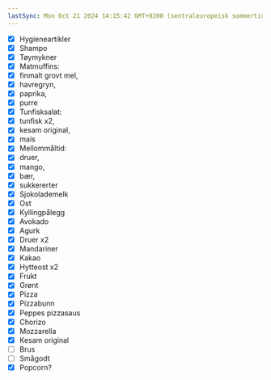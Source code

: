 ```yaml
---
lastSync: Mon Oct 21 2024 14:15:42 GMT+0200 (sentraleuropeisk sommertid)
---
```

- [x] Hygieneartikler
- [x] Shampo
- [x] Tøymykner
- [x] Matmuffins: 
- [x] finmalt grovt mel, 
- [x] havregryn, 
- [x] paprika, 
- [x] purre
- [x] Tunfisksalat:
- [x] tunfisk x2, 
- [x] kesam original, 
- [x] mais
- [x] Mellommåltid: 
- [x] druer, 
- [x] mango, 
- [x] bær, 
- [x] sukkererter
- [x] Sjokolademelk
- [x] Ost
- [x] Kyllingpålegg
- [x] Avokado
- [x] Agurk
- [x] Druer x2
- [x] Mandariner
- [x] Kakao
- [x] Hytteost x2
- [x] Frukt
- [x] Grønt
- [x] Pizza
- [x] Pizzabunn
- [x] Peppes pizzasaus
- [x] Chorizo
- [x] Mozzarella
- [x] Kesam original
- [ ] Brus
- [ ] Smågodt
- [x] Popcorn?